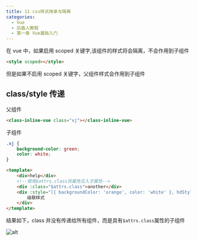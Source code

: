 ```yaml
---
title: 11 css样式继承与隔离
categories:
  - Vue
  - 后盾人教程
  - 第一章 Vue基础入门
---
```


在 vue 中，如果启用 scoped 关键字,该组件的样式将会隔离，不会作用到子组件

```html
<style scoped></style>
```

但是如果不启用 scoped 关键字，父组件样式会作用到子组件

## class/style 传递

父组件

```html
<class-inline-vue class="xj"></class-inline-vue>
```

子组件

```css
.xj {
	background-color: green;
	color: white;
}
```

```html
<template>
	<div>help</div>
	<!--使用$attrs.class将属性压入子属性-->
	<div :class="$attrs.class">another</div>
	<div :style="[{ backgroundColor: 'orange', color: 'white' }, hdStyle]">
		级联样式
	</div>
</template>
```

结果如下，class 并没有传递给所有组件，而是具有`$attrs.class`属性的子组件

![alt](https://mikes.oss-cn-beijing.aliyuncs.com/uPic/5aGSIt.png)
